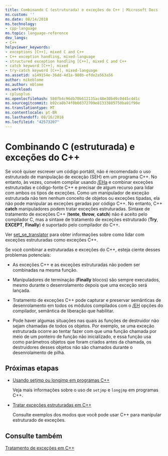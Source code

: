 ```yaml
---
title: Combinando C (estruturada) e exceções do C++ | Microsoft Docs
ms.custom: ''
ms.date: 08/14/2018
ms.technology:
- cpp-language
ms.topic: language-reference
dev_langs:
- C++
helpviewer_keywords:
- exceptions [C++], mixed C and C++
- C++ exception handling, mixed-language
- structured exception handling [C++], mixed C and C++
- catch keyword [C++], mixed
- try-catch keyword [C++], mixed-language
ms.assetid: a149154e-36dd-4d1a-980b-efde2a563a56
author: mikeblome
ms.author: mblome
ms.workload:
- cplusplus
ms.openlocfilehash: 580fb4c96db70b612135ac48e30bd9c0d45c4d1c
ms.sourcegitcommit: b92ca0b74f0b00372709e81333885750ba91f90e
ms.translationtype: MT
ms.contentlocale: pt-BR
ms.lasthandoff: 08/16/2018
ms.locfileid: "42573207"
---
```

# <a name="mixing-c-structured-and-c-exceptions"></a>Combinando C (estruturada) e exceções do C++

Se você quiser escrever um código portátil, não é recomendado o uso estruturado de manipulação de exceção (SEH) em um programa C++. No entanto, às vezes, convém compilar usando [/EHa](../build/reference/eh-exception-handling-model.md) e combinar exceções estruturadas e código-fonte C++ e precisar de algum recurso para lidar com ambos os tipos de exceções. Como um manipulador de exceção estruturada não tem nenhum conceito de objetos ou exceções tipadas, ela não pode manipular as exceções geradas por código C++. No entanto, C++ **catch** manipuladores podem tratar exceções estruturadas. Sintaxe de tratamento de exceções C++ (**tente**, **throw**, **catch**) não é aceito pelo compilador C, mas a sintaxe de tratamento de exceções estruturado (**Try**, **EXCEPT**, **Finally**) é suportado pelo compilador do C++.

Ver [set_se_translator](../c-runtime-library/reference/set-se-translator.md) para obter informações sobre como lidar com exceções estruturadas como exceções C++.

Se você combinar a estruturadas e exceções do C++, esteja ciente desses problemas potenciais:

- As exceções C++ e as exceções estruturadas não podem ser combinadas na mesma função.

- Manipuladores de terminação (**Finally** blocos) são sempre executados, mesmo durante o desenrolamento depois que uma exceção será lançada.

- Tratamento de exceções C++ pode capturar e preservar semânticas de desenrolamento em todos os módulos compilados com o [/EH](../build/reference/eh-exception-handling-model.md) opções do compilador, semântica de liberação que habilitar.

- Pode haver algumas situações nas quais as funções de destruidor não sejam chamadas de todos os objetos. Por exemplo, se uma exceção estruturada ocorre ao tentar fazer com que uma função chamada por meio de um ponteiro de função não inicializado, e essa função usa como parâmetros objetos que foram criados antes da chamada, os destruidores desses objetos não são chamados durante o desenrolamento de pilha.

## <a name="next-steps"></a>Próximas etapas

- [Usando setjmp ou longjmp em programas C++](../cpp/using-setjmp-longjmp.md)

  Veja mais informações sobre o uso de `setjmp` e `longjmp` em programas C++.

- [Tratar exceções estruturadas em C++](../cpp/exception-handling-differences.md)

  Consulte exemplos dos modos que você pode usar C++ para manipular estruturado de exceções.

## <a name="see-also"></a>Consulte também

[Tratamento de exceções em C++](../cpp/cpp-exception-handling.md)  
